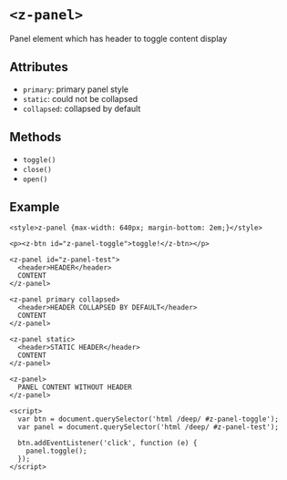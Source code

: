 # `<z-panel>`

Panel element which has header to toggle content display

## Attributes

- `primary`: primary panel style
- `static`: could not be collapsed
- `collapsed`: collapsed by default

## Methods

- `toggle()`
- `close()`
- `open()`

## Example

```
<style>z-panel {max-width: 640px; margin-bottom: 2em;}</style>

<p><z-btn id="z-panel-toggle">toggle!</z-btn></p>

<z-panel id="z-panel-test">
  <header>HEADER</header>
  CONTENT
</z-panel>

<z-panel primary collapsed>
  <header>HEADER COLLAPSED BY DEFAULT</header>
  CONTENT
</z-panel>

<z-panel static>
  <header>STATIC HEADER</header>
  CONTENT
</z-panel>

<z-panel>
  PANEL CONTENT WITHOUT HEADER
</z-panel>

<script>
  var btn = document.querySelector('html /deep/ #z-panel-toggle');
  var panel = document.querySelector('html /deep/ #z-panel-test');

  btn.addEventListener('click', function (e) {
    panel.toggle();
  });
</script>
```
